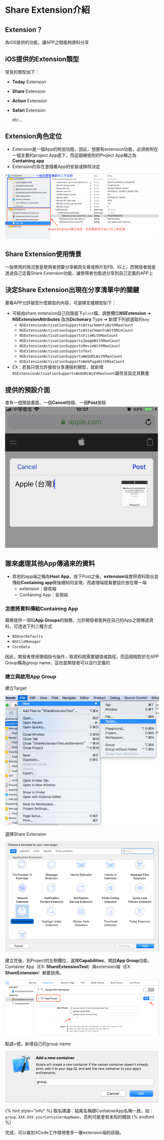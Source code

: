 # Share Extension介紹

## Extension？

為iOS提供的功能，讓APP之間能夠資料分享

## iOS提供的Extension類型

常見的類型如下：

* **Today** Extension
* **Share** Extension
* **Action** Extension
* **Safari** Extension

  etc...

## Extension角色定位

* Extension是一個App的附加功能，因此，想要有extension功能，必須依附在一個主要的project App底下，而這個被依附的Project App稱之為**Containing app**
* Extension的存在會隨著App的安裝或移除決定

![Share Extension&#x5DE5;&#x4F5C;&#x74B0;&#x5883;](https://github.com/ZihHuanShao/For-mkFile-Use/blob/master/%E8%9E%A2%E5%B9%95%E5%BF%AB%E7%85%A7%202019-07-04%20%E4%B8%8A%E5%8D%8810.01.25.png?raw=true)

## Share Extension使用情景

一般使用的情況會是使用者想要分享網頁文章或照片到FB、IG上，而開發者就是透過自己定義Share Extension功能，讓使用者也能過分享到自己定義的APP上

## 決定Share Extension出現在分享清單中的關鍵

要看APP允許接受什麼類型的內容，可選擇支援類型如下：

* 可經由share extension自己目錄底下`plist`檔，調整欄位**NSExtension** ➔ **NSExtensionAttributes** 改為**Dictionary** Type ➔ 新增下列欲選取的`key`
  * `NSExtensionActivationSupportsAttachmentsWithMaxCount`
  * `NSExtensionActivationSupportsAttachmentsWithMinCount`
  * `NSExtensionActivationSupportsFileWithMaxCount`
  * `NSExtensionActivationSupportsImageWithMaxCount`
  * `NSExtensionActivationSupportsMovieWithMaxCount`
  * `NSExtensionActivationSupportsText` 
  * `NSExtensionActivationSupportsWebURLWithMaxCount`
  * `NSExtensionActivationSupportsWebPageWithMaxCount`
* EX：若我只想允許接收分享連結的類型，就新增`NSExtensionActivationSupportsWebURLWithMaxCount`屬性並設定其數量

## 提供的預設介面

會有一個預設畫面、一個**Cancel**按鈕、一個**Post**按鈕 ![](https://github.com/ZihHuanShao/For-mkFile-Use/blob/master/shareExt_default.png?raw=true)

## 誰來處理其他App傳過來的資料

* 其他的app端之稱為**Host App**，按下Post之後，**extension**端會把資料取出並傳給**Containing app**做後續如何呈現，而處理端就看要設計放在哪一端
  * extension：接收端
  * Containing App：呈現端 

### 怎麼將資料傳給Containing App

蘋果提供一項叫**App Groups**的服務，允許開發者能夠在自己的App之間傳遞資料，可透過下列三種方式

* `NSUserDefaults`
* `NSFileManager`
* `CoreData`

因此，開發者使用哪個指令操作，取資料就需要鍵值或路徑，而這個相對於在APP Group稱為group name，這也是開發者可以自行定義的

### 建立與啟用App Group

建立Target

![](../../.gitbook/assets/ying-mu-kuai-zhao-20190711-shang-wu-10.18.05.png)

選擇Share Extension

![](../../.gitbook/assets/ying-mu-kuai-zhao-20190711-shang-wu-10.18.24.png)

建立完後，到Project的左側欄位，選擇**Capabilities**，開啟**App Group**功能，Container App（EX: **ShareExtensionTest**）與extension端（EX: **ShareExtension**）都要啟用。

![](https://github.com/ZihHuanShao/For-mkFile-Use/blob/master/%E8%9E%A2%E5%B9%95%E5%BF%AB%E7%85%A7%202019-07-11%20%E4%B8%8A%E5%8D%889.34.37.png?raw=true)

點選+號，新增自己的group name

![](https://github.com/ZihHuanShao/For-mkFile-Use/blob/master/%E8%9E%A2%E5%B9%95%E5%BF%AB%E7%85%A7%202019-07-11%20%E4%B8%8A%E5%8D%889.36.38.png?raw=true)

{% hint style="info" %}
取名建議：結尾名稱跟ContainerApp名稱一致，如：`group.XXX.XXX.yourContainerAppName`，否則可能會有未知的錯誤
{% endhint %}

完成，可以看到XCode工作環境會多一層extension端的目錄。

